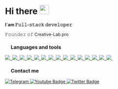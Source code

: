 <h1>Hi there <img src="https://raw.githubusercontent.com/MartinHeinz/MartinHeinz/master/wave.gif" width="30" height="30"></h1>

<p><strong>I`am 𝙵𝚞𝚕𝚕-𝚜𝚝𝚊𝚌𝚔 𝚍𝚎𝚟𝚎𝚕𝚘𝚙𝚎𝚛</strong></p>
<p>𝙵𝚘𝚞𝚗𝚍𝚎𝚛 𝚘𝚏 Creative-Lab.pro</p>

<h3><img src="https://github.githubassets.com/images/icons/emoji/unicode/1f6e0.png" width="15" height="15"> Languages and tools</h3>
<a href="https://github.com/IgorPetrovPRO">	
	<img src="https://img.shields.io/badge/laravel-%23FF2D20.svg?style=for-the-badge&logo=laravel&logoColor=white">&nbsp; 
	<img src="https://img.shields.io/badge/vuejs-%2335495e.svg?style=for-the-badge&logo=vuedotjs&logoColor=%234FC08D">&nbsp; 
	<img src="https://img.shields.io/badge/SASS-hotpink.svg?style=for-the-badge&logo=SASS&logoColor=white">&nbsp; 
	<img src="https://img.shields.io/badge/webpack-%238DD6F9.svg?style=for-the-badge&logo=webpack&logoColor=black">&nbsp; 
	<img src="https://img.shields.io/badge/GULP-%23CF4647.svg?style=for-the-badge&logo=gulp&logoColor=white">&nbsp; 
	<img src="https://img.shields.io/badge/NPM-%23000000.svg?style=for-the-badge&logo=npm&logoColor=white">&nbsp; 
	<img src="https://img.shields.io/badge/git-%23F05033.svg?style=for-the-badge&logo=git&logoColor=white">&nbsp; 
	<img src="https://img.shields.io/badge/jquery-%230769AD.svg?style=for-the-badge&logo=jquery&logoColor=white">&nbsp; 	
	<img src="https://img.shields.io/badge/css3-%231572B6.svg?style=for-the-badge&logo=css3&logoColor=white">&nbsp; 
	<img src="https://img.shields.io/badge/html5-%23E34F26.svg?style=for-the-badge&logo=html5&logoColor=white">&nbsp; 
	<img src="https://img.shields.io/badge/javascript-%23323330.svg?style=for-the-badge&logo=javascript&logoColor=%23F7DF1E">&nbsp; 
	<img src="https://img.shields.io/badge/mysql-%2300f.svg?style=for-the-badge&logo=mysql&logoColor=white">&nbsp; 
	<img src="https://img.shields.io/badge/MODX%20Revo-00978b?style=for-the-badge&logo=modx&logoColor=white">&nbsp; 
	<img src="https://img.shields.io/badge/figma-%23F24E1E.svg?style=for-the-badge&logo=figma&logoColor=white">&nbsp; 
	<img src="https://img.shields.io/badge/adobe%20photoshop-%2331A8FF.svg?style=for-the-badge&logo=adobe%20photoshop&logoColor=white">&nbsp; 
	
</a>

<h3><img src="https://github.githubassets.com/images/icons/emoji/unicode/1f4e3.png" width="15" height="15"> Contact me</h3>

<div id="badges">
  <a href="https://t.me/IgorPetrovPRO" target="_blank">
    <img src="https://img.shields.io/badge/telegram-informational?style=for-the-badge&logoColor=white&logo=telegram" alt="Telegram"/>
  </a>
  <a href="https://vk.com/igorpetrovpro" target="_blank">
    <img src="https://img.shields.io/badge/vkontakte-darkblue?style=for-the-badge&logoColor=white&logo=vk" alt="Youtube Badge"/>
  </a>
  <a href="https://wa.me/79500350563" target="_blank">
    <img src="https://img.shields.io/badge/whatsapp-brightgreen?style=for-the-badge&logo=whatsapp&logoColor=white" alt="Twitter Badge"/>
  </a>
</div>

